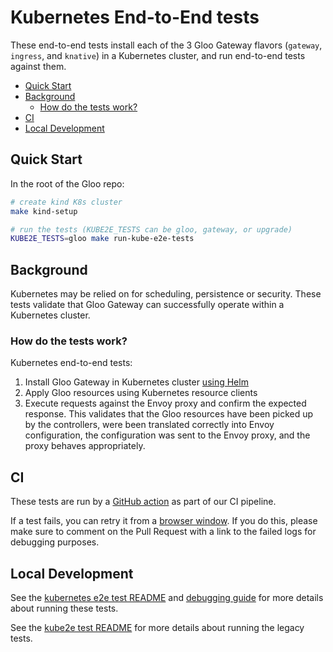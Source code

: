 # Kubernetes End-to-End tests
These end-to-end tests install each of the 3 Gloo Gateway flavors (`gateway`, `ingress`, and `knative`) in a Kubernetes cluster, and run
end-to-end tests against them.

- [Quick Start](#quick-start)
- [Background](#background)
  - [How do the tests work?](#how-do-the-tests-work)
- [CI](#ci)
- [Local Development](#local-development)

## Quick Start

In the root of the Gloo repo:
```bash
# create kind K8s cluster
make kind-setup

# run the tests (KUBE2E_TESTS can be gloo, gateway, or upgrade)
KUBE2E_TESTS=gloo make run-kube-e2e-tests
```

## Background
Kubernetes may be relied on for scheduling, persistence or security. These tests validate that Gloo Gateway can successfully operate within a Kubernetes cluster.

### How do the tests work?
Kubernetes end-to-end tests:
1. Install Gloo Gateway in Kubernetes cluster [using Helm](https://github.com/solo-io/gloo/blob/1f457f4ef5f32aedabc58ef164aeea92acbf481e/test/kube2e/gateway/gateway_suite_test.go#L84)
1. Apply Gloo resources using Kubernetes resource clients
1. Execute requests against the Envoy proxy and confirm the expected response. This validates that the Gloo resources have been picked up by the controllers, were been translated correctly into Envoy configuration, the configuration was sent to the Envoy proxy, and the proxy behaves appropriately.

## CI
These tests are run by a [GitHub action](/.github/workflows/regression-tests.yaml) as part of our CI pipeline.

If a test fails, you can retry it from a [browser window](https://docs.github.com/en/actions/managing-workflow-runs/re-running-workflows-and-jobs#reviewing-previous-workflow-runs). If you do this, please make sure to comment on the Pull Request with a link to the failed logs for debugging purposes.

## Local Development
See the [kubernetes e2e test README](/test/kubernetes/e2e/README.md) and [debugging guide](/test/kubernetes/e2e/debugging.md) for more details about running these tests.

See the [kube2e test README](/test/kube2e/README.md) for more details about running the legacy tests.